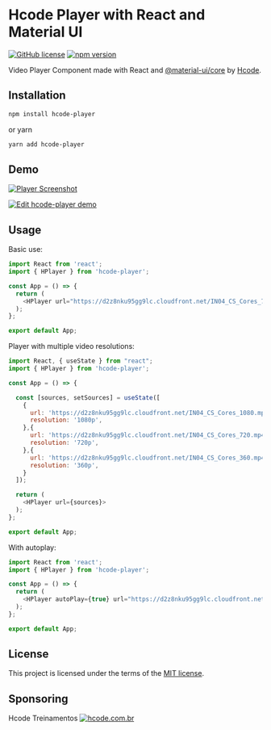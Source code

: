 # Hcode Player with React and Material UI

[![GitHub license](https://img.shields.io/badge/license-MIT-blue.svg)](https://github.com/hcodebr/hcode-player/blob/master/LICENSE) [![npm version](https://img.shields.io/npm/v/hcode-player.svg)](https://www.npmjs.com/package/hcode-player)

Video Player Component made with React and [@material-ui/core](https://material-ui.com/) by [Hcode](https://hcode.com.br).

## Installation

```sh
npm install hcode-player
```

or yarn

```sh
yarn add hcode-player
```

## Demo

[![Player Screenshot](https://firebasestorage.googleapis.com/v0/b/cobalt-alcove-169202.appspot.com/o/hplayer%2Fhplayer.jpg?alt=media&token=463036a6-30e9-400b-88da-ecfd00e0c354)](https://codesandbox.io/s/wild-silence-bv685?file=/src/App.js)

[![Edit hcode-player demo](https://codesandbox.io/static/img/play-codesandbox.svg)](https://codesandbox.io/s/wild-silence-bv685?file=/src/App.js)

## Usage

Basic use:

```js
import React from 'react';
import { HPlayer } from 'hcode-player';

const App = () => {
  return (
    <HPlayer url="https://d2z8nku95gg9lc.cloudfront.net/IN04_CS_Cores_720.mp4">
  );
};

export default App;
```

Player with multiple video resolutions:

```js
import React, { useState } from "react";
import { HPlayer } from 'hcode-player';

const App = () => {

  const [sources, setSources] = useState([
    {
      url: 'https://d2z8nku95gg9lc.cloudfront.net/IN04_CS_Cores_1080.mp4',
      resolution: '1080p',
    },{
      url: 'https://d2z8nku95gg9lc.cloudfront.net/IN04_CS_Cores_720.mp4',
      resolution: '720p',
    },{
      url: 'https://d2z8nku95gg9lc.cloudfront.net/IN04_CS_Cores_360.mp4',
      resolution: '360p',
    }
  ]);

  return (
    <HPlayer url={sources}>
  );
};

export default App;
```

With autoplay:

```js
import React from 'react';
import { HPlayer } from 'hcode-player';

const App = () => {
  return (
    <HPlayer autoPlay={true} url="https://d2z8nku95gg9lc.cloudfront.net/IN04_CS_Cores_720.mp4">
  );
};

export default App;
```

## License

This project is licensed under the terms of the
[MIT license](/LICENSE).

## Sponsoring

Hcode Treinamentos
[![hcode.com.br](https://firebasestorage.googleapis.com/v0/b/cobalt-alcove-169202.appspot.com/o/hcode.png?alt=media&token=1e26c487-1321-4594-9dea-f636fb2f1831)](https://hcode.com.br)
